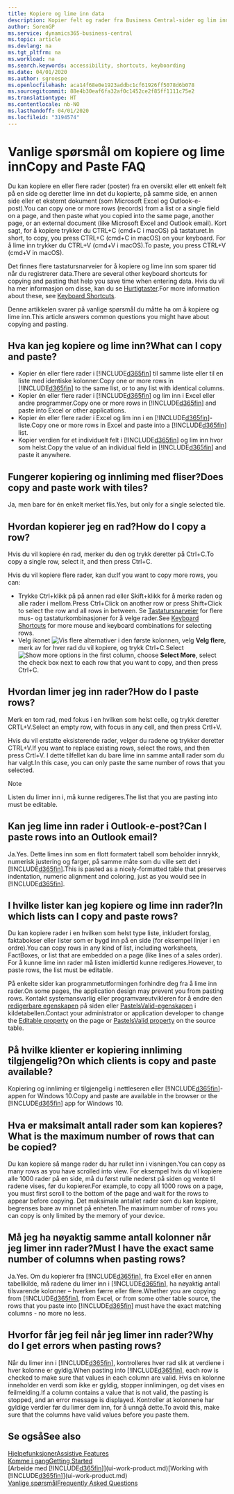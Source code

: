 ```yaml
---
title: Kopiere og lime inn data
description: Kopier felt og rader fra Business Central-sider og lim inn et annet sted.
author: SorenGP
ms.service: dynamics365-business-central
ms.topic: article
ms.devlang: na
ms.tgt_pltfrm: na
ms.workload: na
ms.search.keywords: accessibility, shortcuts, keyboarding
ms.date: 04/01/2020
ms.author: sgroespe
ms.openlocfilehash: aca14f68e0e1923addbc1cf61926ff5078d6b078
ms.sourcegitcommit: 88e4b30eaf6fa32af0c1452ce2f85ff1111c75e2
ms.translationtype: HT
ms.contentlocale: nb-NO
ms.lasthandoff: 04/01/2020
ms.locfileid: "3194574"
---
```

# <a name="copy-and-paste-faq"></a><span data-ttu-id="02749-103">Vanlige spørsmål om kopiere og lime inn</span><span class="sxs-lookup"><span data-stu-id="02749-103">Copy and Paste FAQ</span></span>
<span data-ttu-id="02749-104">Du kan kopiere en eller flere rader (poster) fra en oversikt eller ett enkelt felt på en side og deretter lime inn det du kopierte, på samme side, en annen side eller et eksternt dokument (som Microsoft Excel og Outlook-e-post).</span><span class="sxs-lookup"><span data-stu-id="02749-104">You can copy one or more rows (records) from a list or a single field on a page, and then paste what you copied into the same page, another page, or an external document (like Microsoft Excel and Outlook email).</span></span> <span data-ttu-id="02749-105">Kort sagt, for å kopiere trykker du CTRL+C (cmd+C i macOS) på tastaturet.</span><span class="sxs-lookup"><span data-stu-id="02749-105">In short, to copy, you press CTRL+C (cmd+C in macOS) on your keyboard.</span></span> <span data-ttu-id="02749-106">For å lime inn trykker du CTRL+V (cmd+V i macOS).</span><span class="sxs-lookup"><span data-stu-id="02749-106">To paste, you press CTRL+V (cmd+V in macOS).</span></span>

<span data-ttu-id="02749-107">Det finnes flere tastatursnarveier for å kopiere og lime inn som sparer tid når du registrerer data.</span><span class="sxs-lookup"><span data-stu-id="02749-107">There are several other keyboard shortcuts for copying and pasting that help you save time when entering data.</span></span> <span data-ttu-id="02749-108">Hvis du vil ha mer informasjon om disse, kan du se [Hurtigtaster](keyboard-shortcuts.md#CopyRows).</span><span class="sxs-lookup"><span data-stu-id="02749-108">For more information about these, see [Keyboard Shortcuts](keyboard-shortcuts.md#CopyRows).</span></span>

<span data-ttu-id="02749-109">Denne artikkelen svarer på vanlige spørsmål du måtte ha om å kopiere og lime inn.</span><span class="sxs-lookup"><span data-stu-id="02749-109">This article answers common questions you might have about copying and pasting.</span></span>  

## <a name="what-can-i-copy-and-paste"></a><span data-ttu-id="02749-110">Hva kan jeg kopiere og lime inn?</span><span class="sxs-lookup"><span data-stu-id="02749-110">What can I copy and paste?</span></span>
- <span data-ttu-id="02749-111">Kopier én eller flere rader i [!INCLUDE[d365fin](includes/d365fin_md.md)] til samme liste eller til en liste med identiske kolonner.</span><span class="sxs-lookup"><span data-stu-id="02749-111">Copy one or more rows in [!INCLUDE[d365fin](includes/d365fin_md.md)] to the same list, or to any list with identical columns.</span></span>
- <span data-ttu-id="02749-112">Kopier én eller flere rader i [!INCLUDE[d365fin](includes/d365fin_md.md)] og lim inn i Excel eller andre programmer.</span><span class="sxs-lookup"><span data-stu-id="02749-112">Copy one or more rows in [!INCLUDE[d365fin](includes/d365fin_md.md)] and paste into Excel or other applications.</span></span>
- <span data-ttu-id="02749-113">Kopier én eller flere rader i Excel og lim inn i en [!INCLUDE[d365fin](includes/d365fin_md.md)]-liste.</span><span class="sxs-lookup"><span data-stu-id="02749-113">Copy one or more rows in Excel and paste into a [!INCLUDE[d365fin](includes/d365fin_md.md)] list.</span></span>
- <span data-ttu-id="02749-114">Kopier verdien for et individuelt felt i [!INCLUDE[d365fin](includes/d365fin_md.md)] og lim inn hvor som helst.</span><span class="sxs-lookup"><span data-stu-id="02749-114">Copy the value of an individual field in [!INCLUDE[d365fin](includes/d365fin_md.md)] and paste it anywhere.</span></span>

## <a name="does-copy-and-paste-work-with-tiles"></a><span data-ttu-id="02749-115">Fungerer kopiering og innliming med fliser?</span><span class="sxs-lookup"><span data-stu-id="02749-115">Does copy and paste work with tiles?</span></span>
<span data-ttu-id="02749-116">Ja, men bare for én enkelt merket flis.</span><span class="sxs-lookup"><span data-stu-id="02749-116">Yes, but only for a single selected tile.</span></span>

## <a name="how-do-i-copy-a-row"></a><span data-ttu-id="02749-117">Hvordan kopierer jeg en rad?</span><span class="sxs-lookup"><span data-stu-id="02749-117">How do I copy a row?</span></span>
<span data-ttu-id="02749-118">Hvis du vil kopiere én rad, merker du den og trykk deretter på Ctrl+C.</span><span class="sxs-lookup"><span data-stu-id="02749-118">To copy a single row, select it, and then press Ctrl+C.</span></span>

<span data-ttu-id="02749-119">Hvis du vil kopiere flere rader, kan du:</span><span class="sxs-lookup"><span data-stu-id="02749-119">If you want to copy more rows, you can:</span></span>
- <span data-ttu-id="02749-120">Trykke Ctrl+klikk på på annen rad eller Skift+klikk for å merke raden og alle rader i mellom.</span><span class="sxs-lookup"><span data-stu-id="02749-120">Press Ctrl+Click on another row or press Shift+Click to select the row and all rows in between.</span></span> <span data-ttu-id="02749-121">Se [Tastatursnarveier](keyboard-shortcuts.md#CopyRows) for flere mus- og tastaturkombinasjoner for å velge rader.</span><span class="sxs-lookup"><span data-stu-id="02749-121">See [Keyboard Shortcuts](keyboard-shortcuts.md#CopyRows) for more mouse and keyboard combinations for selecting rows.</span></span>
- <span data-ttu-id="02749-122">Velg ikonet ![Vis flere alternativer](media/show-more-options-icon.png "Ikonet Vis flere alternativer") i den første kolonnen, velg **Velg flere**, merk av for hver rad du vil kopiere, og trykk Ctrl+C.</span><span class="sxs-lookup"><span data-stu-id="02749-122">Select ![Show more options](media/show-more-options-icon.png "Show more options icon") in the first column, choose **Select More**, select the check box next to each row that you want to copy, and then press Ctrl+C.</span></span>

## <a name="how-do-i-paste-rows"></a><span data-ttu-id="02749-123">Hvordan limer jeg inn rader?</span><span class="sxs-lookup"><span data-stu-id="02749-123">How do I paste rows?</span></span>
<span data-ttu-id="02749-124">Merk en tom rad, med fokus i en hvilken som helst celle, og trykk deretter CRTL+V.</span><span class="sxs-lookup"><span data-stu-id="02749-124">Select an empty row, with focus in any cell, and then press Crtl+V.</span></span>

<span data-ttu-id="02749-125">Hvis du vil erstatte eksisterende rader, velger du radene og trykker deretter CTRL+V.</span><span class="sxs-lookup"><span data-stu-id="02749-125">If you want to replace existing rows, select the rows, and then press Crtl+V.</span></span> <span data-ttu-id="02749-126">I dette tilfellet kan du bare lime inn samme antall rader som du har valgt.</span><span class="sxs-lookup"><span data-stu-id="02749-126">In this case, you can only paste the same number of rows that you selected.</span></span>

> [!NOTE]
> <span data-ttu-id="02749-127">Listen du limer inn i, må kunne redigeres.</span><span class="sxs-lookup"><span data-stu-id="02749-127">The list that you are pasting into must be editable.</span></span>

<!-- Rows are pasted directly where your cursor is located. If you paste into an empty line, any existing subsequent lines will be moved after the pasted lines. If you paste into an existing line or lines, this will be overwritten.-->

## <a name="can-i-paste-rows-into-an-outlook-email"></a><span data-ttu-id="02749-128">Kan jeg lime inn rader i Outlook-e-post?</span><span class="sxs-lookup"><span data-stu-id="02749-128">Can I paste rows into an Outlook email?</span></span>
<span data-ttu-id="02749-129">Ja.</span><span class="sxs-lookup"><span data-stu-id="02749-129">Yes.</span></span> <span data-ttu-id="02749-130">Dette limes inn som en flott formatert tabell som beholder innrykk, numerisk justering og farger, på samme måte som du ville sett det i [!INCLUDE[d365fin](includes/d365fin_md.md)].</span><span class="sxs-lookup"><span data-stu-id="02749-130">This is pasted as a nicely-formatted table that preserves indentation, numeric alignment and coloring, just as you would see in [!INCLUDE[d365fin](includes/d365fin_md.md)].</span></span>

## <a name="in-which-lists-can-i-copy-and-paste-rows"></a><span data-ttu-id="02749-131">I hvilke lister kan jeg kopiere og lime inn rader?</span><span class="sxs-lookup"><span data-stu-id="02749-131">In which lists can I copy and paste rows?</span></span>
<span data-ttu-id="02749-132">Du kan kopiere rader i en hvilken som helst type liste, inkludert forslag, faktabokser eller lister som er bygd inn på en side (for eksempel linjer i en ordre).</span><span class="sxs-lookup"><span data-stu-id="02749-132">You can copy rows in any kind of list, including worksheets, FactBoxes, or list that are embedded on a page (like lines of a sales order).</span></span> <span data-ttu-id="02749-133">For å kunne lime inn rader må listen imidlertid kunne redigeres.</span><span class="sxs-lookup"><span data-stu-id="02749-133">However, to paste rows, the list must be editable.</span></span>

<span data-ttu-id="02749-134">På enkelte sider kan programmetutformingen forhindre deg fra å lime inn rader.</span><span class="sxs-lookup"><span data-stu-id="02749-134">On some pages, the application design may prevent you from pasting rows.</span></span> <span data-ttu-id="02749-135">Kontakt systemansvarlig eller programvareutvikleren for å endre den [redigerbare egenskapen](/dynamics365/business-central/dev-itpro/developer/properties/devenv-editable-property) på siden eller [PasteIsValid-egenskapen](/dynamics365/business-central/dev-itpro/developer/properties/devenv-pasteisvalid-property) i kildetabellen.</span><span class="sxs-lookup"><span data-stu-id="02749-135">Contact your administrator or application developer to change the [Editable property](/dynamics365/business-central/dev-itpro/developer/properties/devenv-editable-property) on the page or [PasteIsValid property](/dynamics365/business-central/dev-itpro/developer/properties/devenv-pasteisvalid-property) on the source table.</span></span>

## <a name="on-which-clients-is-copy-and-paste-available"></a><span data-ttu-id="02749-136">På hvilke klienter er kopiering innliming tilgjengelig?</span><span class="sxs-lookup"><span data-stu-id="02749-136">On which clients is copy and paste available?</span></span>
<span data-ttu-id="02749-137">Kopiering og innliming er tilgjengelig i nettleseren eller [!INCLUDE[d365fin](includes/d365fin_md.md)]-appen for Windows 10.</span><span class="sxs-lookup"><span data-stu-id="02749-137">Copy and paste are available in the browser or the [!INCLUDE[d365fin](includes/d365fin_md.md)] app for Windows 10.</span></span>

## <a name="what-is-the-maximum-number-of-rows-that-can-be-copied"></a><span data-ttu-id="02749-138">Hva er maksimalt antall rader som kan kopieres?</span><span class="sxs-lookup"><span data-stu-id="02749-138">What is the maximum number of rows that can be copied?</span></span>
<span data-ttu-id="02749-139">Du kan kopiere så mange rader du har rullet inn i visningen.</span><span class="sxs-lookup"><span data-stu-id="02749-139">You can copy as many rows as you have scrolled into view.</span></span> <span data-ttu-id="02749-140">For eksempel hvis du vil kopiere alle 1000 rader på en side, må du først rulle nederst på siden og vente til radene vises, før du kopierer.</span><span class="sxs-lookup"><span data-stu-id="02749-140">For example, to copy all 1000 rows on a page, you must first scroll to the bottom of the page and wait for the rows to appear before copying.</span></span> <span data-ttu-id="02749-141">Det maksimale antallet rader som du kan kopiere, begrenses bare av minnet på enheten.</span><span class="sxs-lookup"><span data-stu-id="02749-141">The maximum number of rows you can copy is only limited by the memory of your device.</span></span>

## <a name="must-i-have-the-exact-same-number-of-columns-when-pasting-rows"></a><span data-ttu-id="02749-142">Må jeg ha nøyaktig samme antall kolonner når jeg limer inn rader?</span><span class="sxs-lookup"><span data-stu-id="02749-142">Must I have the exact same number of columns when pasting rows?</span></span>
<span data-ttu-id="02749-143">Ja.</span><span class="sxs-lookup"><span data-stu-id="02749-143">Yes.</span></span> <span data-ttu-id="02749-144">Om du kopierer fra [!INCLUDE[d365fin](includes/d365fin_md.md)], fra Excel eller en annen tabellkilde, må radene du limer inn i [!INCLUDE[d365fin](includes/d365fin_md.md)], ha nøyaktig antall tilsvarende kolonner – hverken færre eller flere.</span><span class="sxs-lookup"><span data-stu-id="02749-144">Whether you are copying from [!INCLUDE[d365fin](includes/d365fin_md.md)], from Excel, or from some other table source, the rows that you paste into [!INCLUDE[d365fin](includes/d365fin_md.md)] must have the exact matching columns - no more no less.</span></span>

## <a name="why-do-i-get-errors-when-pasting-rows"></a><span data-ttu-id="02749-145">Hvorfor får jeg feil når jeg limer inn rader?</span><span class="sxs-lookup"><span data-stu-id="02749-145">Why do I get errors when pasting rows?</span></span>
<span data-ttu-id="02749-146">Når du limer inn i [!INCLUDE[d365fin](includes/d365fin_md.md)], kontrolleres hver rad slik at verdiene i hver kolonne er gyldig.</span><span class="sxs-lookup"><span data-stu-id="02749-146">When pasting into [!INCLUDE[d365fin](includes/d365fin_md.md)], each row is checked to make sure that values in each column are valid.</span></span> <span data-ttu-id="02749-147">Hvis en kolonne inneholder en verdi som ikke er gyldig, stopper innlimingen, og det vises en feilmelding.</span><span class="sxs-lookup"><span data-stu-id="02749-147">If a column contains a value that is not valid, the pasting is stopped, and an error message is displayed.</span></span> <span data-ttu-id="02749-148">Kontroller at kolonnene har gyldige verdier før du limer dem inn, for å unngå dette.</span><span class="sxs-lookup"><span data-stu-id="02749-148">To avoid this, make sure that the columns have valid values before you paste them.</span></span>


## <a name="see-also"></a><span data-ttu-id="02749-149">Se også</span><span class="sxs-lookup"><span data-stu-id="02749-149">See also</span></span>
[<span data-ttu-id="02749-150">Hjelpefunksjoner</span><span class="sxs-lookup"><span data-stu-id="02749-150">Assistive Features</span></span>](ui-accessibility.md)  
[<span data-ttu-id="02749-151">Komme i gang</span><span class="sxs-lookup"><span data-stu-id="02749-151">Getting Started</span></span>](product-get-started.md)  
<span data-ttu-id="02749-152">[Arbeide med [!INCLUDE[d365fin](includes/d365fin_md.md)]](ui-work-product.md)</span><span class="sxs-lookup"><span data-stu-id="02749-152">[Working with [!INCLUDE[d365fin](includes/d365fin_md.md)]](ui-work-product.md)</span></span>  
[<span data-ttu-id="02749-153">Vanlige spørsmål</span><span class="sxs-lookup"><span data-stu-id="02749-153">Frequently Asked Questions</span></span>](across-faq.md)  
